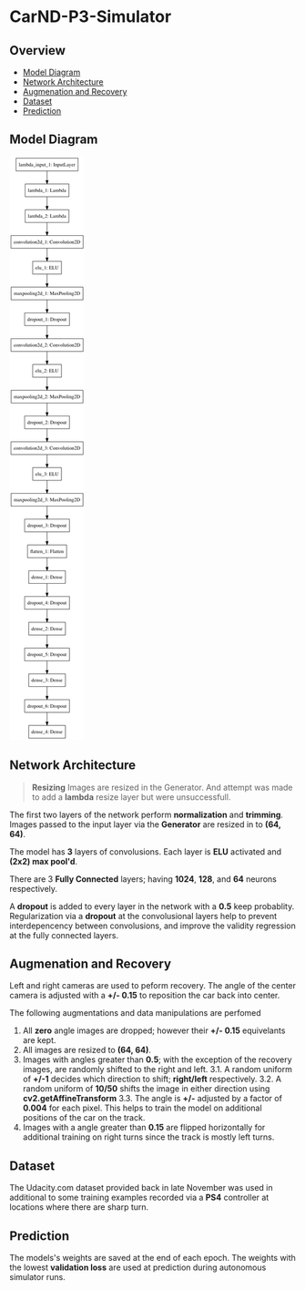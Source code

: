 # CarND-P3-Simulator

## Overview

* [Model Diagram](#model-diagram)
* [Network Architecture](#network-architecture)
* [Augmenation and Recovery](#augmenation-and-recovery)
* [Dataset](#dataset)
* [Prediction](#prediction)

## Model Diagram

![model diagram](model.png "Model Diagram")

## Network Architecture

> __Resizing__
> Images are resized in the Generator.  And attempt was made to add a **lambda** resize layer but were unsuccessfull. 

The first two layers of the network perform __normalization__ and __trimming__.    Images passed to the input layer via the __Generator__ are resized in to __(64, 64)__.

The model has __3__ layers of convolusions.  Each layer is __ELU__ activated and __(2x2) max pool'd__.  

There are 3 __Fully Connected__ layers; having __1024__, __128__, and __64__ neurons respectively.

A __dropout__ is added to every layer in the network with a __0.5__ keep probablity.  Regularization via a __dropout__ at the convolusional layers help to prevent interdepencency between convolusions, and improve the validity regression at the fully connected layers.

## Augmenation and Recovery

Left and right cameras are used to peform recovery.  The angle of the center camera is adjusted with a __+/- 0.15__ to reposition the car back into center.

The following augmentations and data manipulations are perfomed

1. All __zero__ angle images are dropped; however their __+/- 0.15__ equivelants are kept.
2. All images are resized to __(64, 64)__.
3. Images with angles greater than __0.5__; with the exception of the recovery images, are randomly shifted to the right and left.
3.1. A random uniform of __+/-1__ decides which direction to shift; __right/left__ respectively.
3.2. A random uniform of __10/50__ shifts the image in either direction using __cv2.getAffineTransform__
3.3. The angle is __+/-__ adjusted by a factor of __0.004__ for each pixel.  This helps to train the model on additional positions of the car on the track.
4. Images with a angle greater than __0.15__ are flipped horizontally for additional training on right turns since the track is mostly left turns.

## Dataset

The Udacity.com dataset provided back in late November was used in additional to some training examples recorded via a __PS4__ controller at locations where there are sharp turn.

## Prediction

The models's weights are saved at the end of each epoch.  The weights with the lowest __validation loss__ are used at prediction during autonomous simulator runs.

